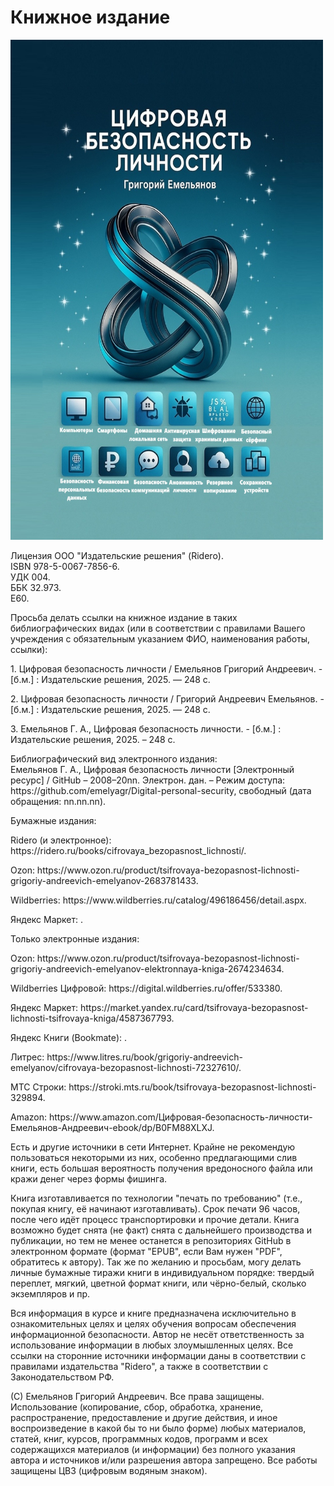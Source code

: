 <h1>Книжное издание</h1>
<img src="https://github.com/emelyagr/Digital-personal-security/blob/main/Обложка%20книжного%20издания.%20Цифровая%20безопасность%20личности.jpg" class="center" width="500" height="800">
<p>Лицензия ООО "Издательские решения" (Ridero).
<br>ISBN 978-5-0067-7856-6.
<br>УДК 004.
<br>ББК 32.973.
<br>Е60.</p>
<p>Просьба делать ссылки на книжное издание в таких библиографических видах (или в соответствии с правилами Вашего учреждения с обязательным указанием ФИО, наименования работы, ссылки):
<p>1. Цифровая безопасность личности / Емельянов Григорий Андреевич. - [б.м.] : Издательские решения, 2025. — 248 с.</p>
<p>2. Цифровая безопасность личности / Григорий Андреевич Емельянов. - [б.м.] : Издательские решения, 2025. —  248 с.</p>
<p>3. Емельянов Г. А., Цифровая безопасность личности. - [б.м.] : Издательские решения, 2025. – 248 с.</p>

<p>Библиографический вид электронного издания: 
<br>Емельянов Г. А., Цифровая безопасность личности [Электронный ресурс] / GitHub – 2008–20nn. Электрон. дан. – Режим доступа: https://github.com/emelyagr/Digital-personal-security, свободный (дата обращения: nn.nn.nn).</p>

<p> Бумажные издания:</p> 
<p> Ridero (и электронное): https://ridero.ru/books/cifrovaya_bezopasnost_lichnosti/.</p> 
<p> Ozon: https://www.ozon.ru/product/tsifrovaya-bezopasnost-lichnosti-grigoriy-andreevich-emelyanov-2683781433.</p> 
<p> Wildberries: https://www.wildberries.ru/catalog/496186456/detail.aspx.</p> 
<p> Яндекс Маркет: .</p> 

<p> Только электронные издания:</p> 
<p> Ozon: https://www.ozon.ru/product/tsifrovaya-bezopasnost-lichnosti-grigoriy-andreevich-emelyanov-elektronnaya-kniga-2674234634.</p>
<p> Wildberries Цифровой: https://digital.wildberries.ru/offer/533380.</p> 
<p> Яндекс Маркет: https://market.yandex.ru/card/tsifrovaya-bezopasnost-lichnosti-tsifrovaya-kniga/4587367793.</p> 
<p> Яндекс Книги (Bookmate): .</p> 
<p> Литрес: https://www.litres.ru/book/grigoriy-andreevich-emelyanov/cifrovaya-bezopasnost-lichnosti-72327610/.</p>
<p> МТС Строки: https://stroki.mts.ru/book/tsifrovaya-bezopasnost-lichnosti-329894.</p> 
<p> Amazon: https://www.amazon.com/Цифровая-безопасность-личности-Емельянов-Андреевич-ebook/dp/B0FM88XLXJ.</p> 

<p> Есть и другие источники в сети Интернет. Крайне не рекомендую пользоваться некоторыми из них, особенно предлагающими слив книги, есть большая вероятность получения вредоносного файла или кражи денег через формы фишинга.</p> 
<p> Книга изготавливается по технологии "печать по требованию" (т.е., покупая книгу, её начинают изготавливать). Срок печати 96 часов, после чего идёт процесс транспортировки и прочие детали. Книга возможно будет снята (не факт) снята с дальнейшего производства и публикации, но тем не менее останется в репозиториях GitHub в электронном формате (формат "EPUB", если Вам нужен "PDF", обратитесь к автору). Так же по желанию и просьбам, могу делать личные бумажные тиражи книги в индивидуальном порядке: твердый переплет, мягкий, цветной формат книги, или чёрно-белый, сколько экземпляров и пр.</p> 
<p> Вся информация в курсе и книге предназначена исключительно в ознакомительных целях и целях обучения вопросам обеспечения информационной безопасности. Автор не несёт ответственность за использование информации в любых злоумышленных целях. Все ссылки на сторонние источники информации даны в соответствии с правилами издательства "Ridero", а также в соответствии с Законодательством РФ.</p> 
<p> (С) Емельянов Григорий Андреевич. Все права защищены. Использование (копирование, сбор, обработка, хранение, распространение, предоставление и другие действия, и иное воспроизведение в какой бы то ни было форме) любых материалов, статей, книг, курсов, программных кодов, программ и всех содержащихся материалов (и информации) без полного указания автора и источников и/или разрешения автора запрещено. Все работы защищены ЦВЗ (цифровым водяным знаком).
